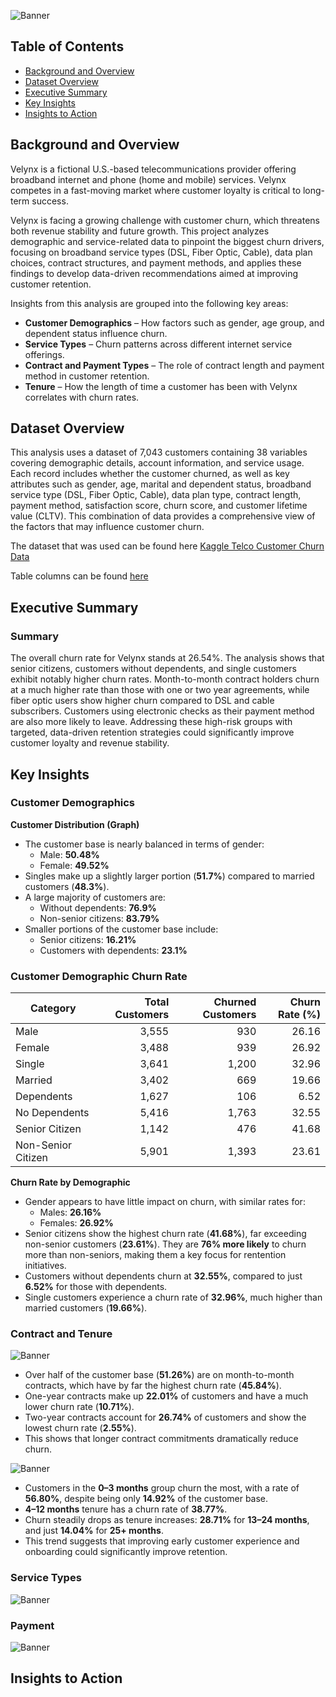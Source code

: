 
![Banner](Elements/Velynx.png)

## Table of Contents
- [Background and Overview](#background-and-overview)
- [Dataset Overview](#data-structure-overview)
- [Executive Summary](#executive-summary)
- [Key Insights](#insights-deep-dive)
- [Insights to Action](#recommendations)

## Background and Overview
Velynx is a fictional U.S.-based telecommunications provider offering broadband internet and phone (home and mobile) services. Velynx competes in a fast-moving market where customer loyalty is critical to long-term success.

Velynx is facing a growing challenge with customer churn, which threatens both revenue stability and future growth. This project analyzes demographic and service-related data to pinpoint the biggest churn drivers, focusing on broadband service types (DSL, Fiber Optic, Cable), data plan choices, contract structures, and payment methods, and applies these findings to develop data-driven recommendations aimed at improving customer retention.

Insights from this analysis are grouped into the following key areas:
- **Customer Demographics** – How factors such as gender, age group, and dependent status influence churn.  
- **Service Types** – Churn patterns across different internet service offerings.  
- **Contract and Payment Types** – The role of contract length and payment method in customer retention.  
- **Tenure** – How the length of time a customer has been with Velynx correlates with churn rates.  

## Dataset Overview
This analysis uses a dataset of 7,043 customers containing 38 variables covering demographic details, account information, and service usage. Each record includes whether the customer churned, as well as key attributes such as gender, age, marital and dependent status, broadband service type (DSL, Fiber Optic, Cable), data plan type, contract length, payment method, satisfaction score, churn score, and customer lifetime value (CLTV). This combination of data provides a comprehensive view of the factors that may influence customer churn.

The dataset that was used can be found here [Kaggle Telco Customer Churn Data](https://www.kaggle.com/datasets/alfathterry/telco-customer-churn-11-1-3)

Table columns can be found [here](sql/Create_Table.sql)

## Executive Summary
### Summary
The overall churn rate for Velynx stands at 26.54%. The analysis shows that senior citizens, customers without dependents, and single customers exhibit notably higher churn rates. Month-to-month contract holders churn at a much higher rate than those with one or two year agreements, while fiber optic users show higher churn compared to DSL and cable subscribers. Customers using electronic checks as their payment method are also more likely to leave. Addressing these high-risk groups with targeted, data-driven retention strategies could significantly improve customer loyalty and revenue stability.

## Key Insights
### Customer Demographics

**Customer Distribution (Graph)**
- The customer base is nearly balanced in terms of gender:
  - Male: **50.48%**
  - Female: **49.52%**
- Singles make up a slightly larger portion (**51.7%**) compared to married customers (**48.3%**).
- A large majority of customers are:
  - Without dependents: **76.9%**
  - Non-senior citizens: **83.79%**
- Smaller portions of the customer base include:
  - Senior citizens: **16.21%**
  - Customers with dependents: **23.1%**

### Customer Demographic Churn Rate

| Category            | Total Customers | Churned Customers | Churn Rate (%) |
|---------------------|----------------:|------------------:|---------------:|
| Male                |           3,555 |               930 |          26.16 |
| Female              |           3,488 |               939 |          26.92 |
| Single              |           3,641 |             1,200 |          32.96 |
| Married             |           3,402 |               669 |          19.66 |
| Dependents          |           1,627 |               106 |           6.52 |
| No Dependents       |           5,416 |             1,763 |          32.55 |
| Senior Citizen      |           1,142 |               476 |          41.68 |
| Non-Senior Citizen  |           5,901 |             1,393 |          23.61 |

**Churn Rate by Demographic**
- Gender appears to have little impact on churn, with similar rates for:
  - Males: **26.16%**
  - Females: **26.92%**
- Senior citizens show the highest churn rate (**41.68%**), far exceeding non-senior customers (**23.61%**). They are **76% more likely** to churn more than non-seniors, making them a key focus for rentention initiatives. 
- Customers without dependents churn at **32.55%**, compared to just **6.52%** for those with dependents.
- Single customers experience a churn rate of **32.96%**, much higher than married customers (**19.66%**).

### Contract and Tenure
![Banner](Elements/Contract_Type.png)

- Over half of the customer base (**51.26%**) are on month-to-month contracts, which have by far the highest churn rate (**45.84%**).
- One-year contracts make up **22.01%** of customers and have a much lower churn rate (**10.71%**).
- Two-year contracts account for **26.74%** of customers and show the lowest churn rate (**2.55%**).
- This shows that longer contract commitments dramatically reduce churn.

![Banner](Elements/Tenure_Bucket_Churn.png)

- Customers in the **0–3 months** group churn the most, with a rate of **56.80%**, despite being only **14.92%** of the customer base.
- **4–12 months** tenure has a churn rate of **38.77%**.
- Churn steadily drops as tenure increases: **28.71%** for **13–24 months**, and just **14.04%** for **25+ months**.
- This trend suggests that improving early customer experience and onboarding could significantly improve retention.

### Service Types
![Banner](Elements/Services.png)

### Payment
![Banner](Elements/Payment_Method.png)

## Insights to Action 


